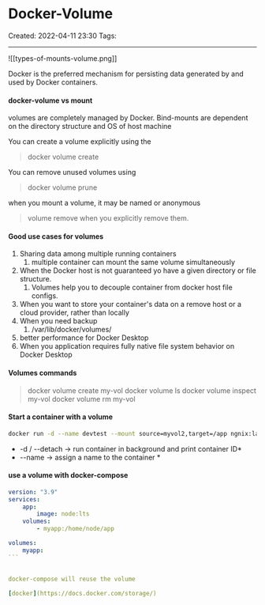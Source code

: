 # Docker-Volume
Created: 2022-04-11 23:30
Tags: 
____
![[types-of-mounts-volume.png]]

Docker is the preferred mechanism for persisting data generated by and used by Docker containers.


#### docker-volume vs mount

volumes are completely managed by Docker.
Bind-mounts are dependent on the directory structure and OS of host machine


You can create a volume explicitly using the 

> docker volume create

You can remove unused volumes using

>docker volume prune

when you mount a volume, it may be named or anonymous


> volume remove when you explicitly remove them.

#### Good use cases for volumes
1. Sharing data among multiple running containers
	1. multiple container can mount the same volume simultaneously 
2. When the Docker host is not guaranteed yo have a given directory or file structure.
	1. Volumes help you to decouple container from docker host file configs.
3.  When you want to store your container's data on a remove host or a cloud provider, rather than locally
4. When you need backup
	1. /var/lib/docker/volumes/<volume-name>
5. better performance for Docker Desktop
6.  When you application requires fully native file system behavior on Docker Desktop

#### Volumes commands

> docker volume create my-vol
> docker volume ls
> docker volume inspect my-vol
> docker volume rm my-vol


#### Start a container with a volume 

``` bash
docker run -d --name devtest --mount source=myvol2,target=/app ngnix:lastest

```

* -d / --detach ->  run container in background and print container ID*
* --name  -> assign a name to the container *


#### use a volume with docker-compose

``` yaml
version: "3.9"
services:
	app:
		image: node:lts
	volumes:
		- myapp:/home/node/app

volumes:
	myapp:
``‍`


docker-compose will reuse the volume

[docker](https://docs.docker.com/storage/)


